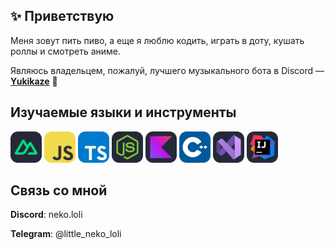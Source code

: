 ## ✨ Приветствую
Меня зовут пить пиво, а еще я люблю кодить, играть в доту, кушать роллы и смотреть аниме.

Являюсь владельцем, пожалуй, лучшего музыкального бота в Discord — [**Yukikaze**](https://boticord.top/yukikaze) 🎀

## Изучаемые языки и инструменты
<img height="50" src="https://github.com/tandpfun/skill-icons/raw/main/icons/NuxtJS-Dark.svg" /> <img height="50" src="https://github.com/tandpfun/skill-icons/raw/main/icons/JavaScript.svg" /> <img height="50" src="https://github.com/tandpfun/skill-icons/raw/main/icons/TypeScript.svg" /> <img height="50" src="https://github.com/tandpfun/skill-icons/raw/main/icons/NodeJS-Dark.svg" /> <img height="50" src="https://github.com/tandpfun/skill-icons/raw/main/icons/Kotlin-Dark.svg" /> <img height="50" src="https://github.com/tandpfun/skill-icons/raw/main/icons/CPP.svg" /> <img height="50" src="https://github.com/tandpfun/skill-icons/raw/main/icons/VisualStudio-Dark.svg" /> <img height="50" src="https://github.com/tandpfun/skill-icons/raw/main/icons/Idea-Dark.svg" />

## Связь со мной
**Discord**: neko.loli

**Telegram**: @little_neko_loli
